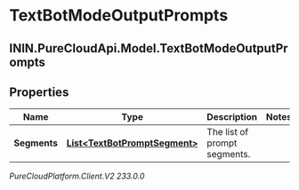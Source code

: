 # TextBotModeOutputPrompts

## ININ.PureCloudApi.Model.TextBotModeOutputPrompts

## Properties

|Name | Type | Description | Notes|
|------------ | ------------- | ------------- | -------------|
| **Segments** | [**List&lt;TextBotPromptSegment&gt;**](TextBotPromptSegment) | The list of prompt segments. | |



_PureCloudPlatform.Client.V2 233.0.0_
